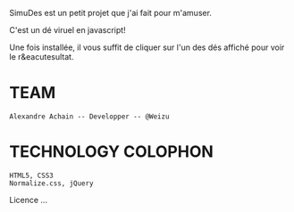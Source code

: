 SimuDes est un petit projet que j'ai fait pour m'amuser.

C'est un dé viruel en javascript!

Une fois installée, il vous suffit de cliquer sur l'un des dés affiché pour voir le r&eacutesultat.

# TEAM

    Alexandre Achain -- Developper -- @Weizu

# TECHNOLOGY COLOPHON

    HTML5, CSS3
    Normalize.css, jQuery

Licence ...
